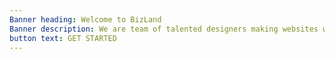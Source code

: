 ```yaml
---
Banner heading: Welcome to BizLand
Banner description: We are team of talented designers making websites with Bootstrap
button text: GET STARTED
---
```

